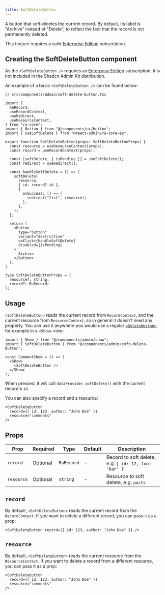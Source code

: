 ```yaml
---
title: SoftDeleteButton
---
```


A button that soft-deletes the current record. By default, its label is "Archive" instead of "Delete", to reflect the fact that the record is not permanently deleted.

This feature requires a valid [Enterprise Edition](https://marmelab.com/ra-enterprise/) subscription.

## Creating the SoftDeleteButton component

As the `<SoftDeleteButton />` requires an [Enterprise Edition](https://marmelab.com/ra-enterprise/) subscription, it is not included in the Shadcn Admin Kit distribution.

An example of a basic `<SoftDeleteButton />` can be found below:

```tsx
// src/components/admin/soft-delete-button.tsx

import {
  RaRecord,
  useRecordContext,
  useRedirect,
  useResourceContext,
} from "ra-core";
import { Button } from "@/components/ui/button";
import { useSoftDelete } from "@react-admin/ra-core-ee";

export function SoftDeleteButton(props: SoftDeleteButtonProps) {
  const resource = useResourceContext(props);
  const record = useRecordContext(props);

  const [softDelete, { isPending }] = useSoftDelete();
  const redirect = useRedirect();

  const handleSoftDelete = () => {
    softDelete(
      resource,
      { id: record?.id },
      {
        onSuccess: () => {
          redirect("list", resource);
        },
      },
    );
  };

  return (
    <Button
      type="button"
      variant="destructive"
      onClick={handleSoftDelete}
      disabled={isPending}
    >
      Archive
    </Button>
  );
}

type SoftDeleteButtonProps = {
  resource?: string;
  record?: RaRecord;
};
```

## Usage

`<SoftDeleteButton>` reads the current record from `RecordContext`, and the current resource from `ResourceContext`, so in general it doesn't need any property. You can use it anywhere you would use a regular [`<DeleteButton>`](./DeleteButton.md), for example in a `<Show>` view:

```tsx
import { Show } from "@/components/admin/show";
import { SoftDeleteButton } from "@/components/admin/soft-delete-button";

const CommentShow = () => (
  <Show>
    <SoftDeleteButton />
  </Show>
);
```

When pressed, it will call `dataProvider.softDelete()` with the current record's `id`.

You can also specify a record and a resource:

```tsx
<SoftDeleteButton
  record={{ id: 123, author: "John Doe" }}
  resource="comments"
/>
```

## Props

| Prop       | Required | Type       | Default | Description                                          |
| ---------- | -------- | ---------- | ------- | ---------------------------------------------------- |
| `record`   | Optional | `RaRecord` | -       | Record to soft delete, e.g. `{ id: 12, foo: 'bar' }` |
| `resource` | Optional | `string`   | -       | Resource to soft delete, e.g. `posts`                |

## `record`

By default, `<SoftDeleteButton>` reads the current record from the `RecordContext`. If you want to delete a different record, you can pass it as a prop:

```tsx
<SoftDeleteButton record={{ id: 123, author: "John Doe" }} />
```

## `resource`

By default, `<SoftDeleteButton>` reads the current resource from the `ResourceContext`. If you want to delete a record from a different resource, you can pass it as a prop:

```tsx
<SoftDeleteButton
  record={{ id: 123, author: "John Doe" }}
  resource="comments"
/>
```
